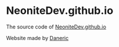 # NeoniteDev.github.io

The source code of [NeoniteDev.github.io](https://neonitedev.github.io)

Website made by [Daneric](https://daneric.dev/)
